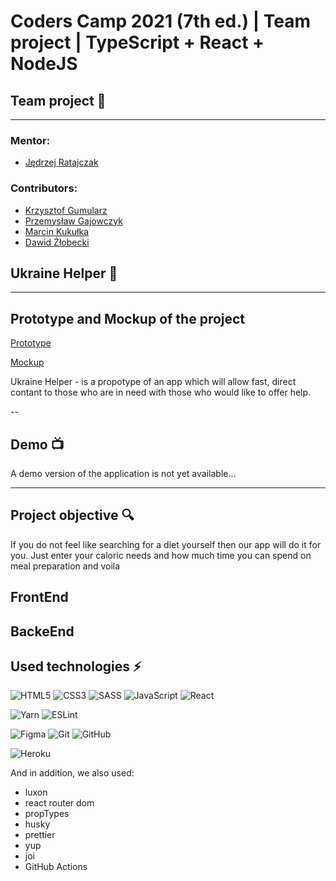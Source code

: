 # Coders Camp 2021 (7th ed.) | Team project | TypeScript + React + NodeJS

## Team project 🏢

---

### Mentor:

- [Jędrzej Ratajczak](https://github.com/Nilphym)

### Contributors:

- [Krzysztof Gumularz](https://github.com/KrisGum)
- [Przemysław Gajowczyk](https://github.com/Przemyslaw-G)
- [Marcin Kukułka](https://github.com/MarcinKukulka)
- [Dawid Żłobecki](https://github.com/DawidZlobecki)

## Ukraine Helper 📙
---
## Prototype and Mockup of the project

[Prototype](https://miro.com/app/board/uXjVOA4NvrU=/?utm_source=notification&utm_medium=email&utm_campaign=daily-updates&utm_content=go-to-board)

[Mockup](https://www.figma.com/file/wsit0RU6VdlQY3WJN7gU82/Ukraine-helper?node-id=0%3A1)
  
  Ukraine Helper - is a propotype of an app which will allow fast, direct contant to those who are in need with those who would like to offer help.    

--
## Demo 📺

A demo version of the application is not yet available...

---    

## Project objective 🔍

If you do not feel like searching for a diet yourself then our app will do it for you. Just enter your caloric needs and how much time you can spend on meal preparation and voila

## FrontEnd

## BackeEnd




## Used technologies ⚡

![HTML5](https://img.shields.io/badge/html5-%23E34F26.svg?style=for-the-badge&logo=html5&logoColor=white)
![CSS3](https://img.shields.io/badge/css3-%231572B6.svg?style=for-the-badge&logo=css3&logoColor=white)
![SASS](https://img.shields.io/badge/SASS-hotpink.svg?style=for-the-badge&logo=SASS&logoColor=white)
![JavaScript](https://img.shields.io/badge/javascript-%23323330.svg?style=for-the-badge&logo=javascript&logoColor=%23F7DF1E)
![React](https://img.shields.io/badge/react-%2320232a.svg?style=for-the-badge&logo=react&logoColor=%2361DAFB)


![Yarn](https://img.shields.io/badge/yarn-%232C8EBB.svg?style=for-the-badge&logo=yarn&logoColor=white)
![ESLint](https://img.shields.io/badge/ESLint-4B3263?style=for-the-badge&logo=eslint&logoColor=white)

![Figma](https://img.shields.io/badge/figma-%23F24E1E.svg?style=for-the-badge&logo=figma&logoColor=white)
![Git](https://img.shields.io/badge/git-%23F05033.svg?style=for-the-badge&logo=git&logoColor=white)
![GitHub](https://img.shields.io/badge/github-%23121011.svg?style=for-the-badge&logo=github&logoColor=white)

![Heroku](https://img.shields.io/badge/heroku-%23430098.svg?style=for-the-badge&logo=heroku&logoColor=white)

And in addition, we also used:

- luxon
- react router dom
- propTypes
- husky
- prettier
- yup
- joi
- GitHub Actions


